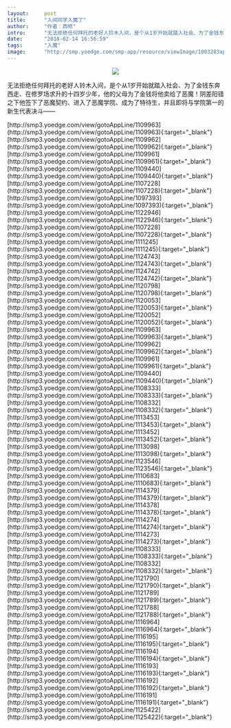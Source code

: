 ```yaml
---
layout:     post
title:      "入间同学入魔了"
author:     "作者：西修"
intro:      "无法拒绝任何拜托的老好人铃木入间，是个从1岁开始就踏入社会、为了金钱东奔西走、在修罗场求升的十四岁少年，他的父母为了金钱将他卖给了恶魔！阴差阳错之下他签下了恶魔契约、进入了恶魔学院、成为了特待生，并且即将与学院第一的新生代表决斗——"
date:       "2018-02-14 16:56:59"
tags:       "入魔"
image:      "http://smp.yoedge.com/smp-app/resource/viewImage/1003283appline.png"
---
```

<div style="text-align: center">
<p><img src="http://smp.yoedge.com/smp-app/resource/viewImage/1003283appline.png"/></p>
</div>
<p class="post-meta">
<span>无法拒绝任何拜托的老好人铃木入间，是个从1岁开始就踏入社会、为了金钱东奔西走、在修罗场求升的十四岁少年，他的父母为了金钱将他卖给了恶魔！阴差阳错之下他签下了恶魔契约、进入了恶魔学院、成为了特待生，并且即将与学院第一的新生代表决斗——</span>
</p>
[http://smp3.yoedge.com/view/gotoAppLine/1109963](http://smp3.yoedge.com/view/gotoAppLine/1109963){:target="_blank"}
[http://smp3.yoedge.com/view/gotoAppLine/1109962](http://smp3.yoedge.com/view/gotoAppLine/1109962){:target="_blank"}
[http://smp3.yoedge.com/view/gotoAppLine/1109961](http://smp3.yoedge.com/view/gotoAppLine/1109961){:target="_blank"}
[http://smp3.yoedge.com/view/gotoAppLine/1109440](http://smp3.yoedge.com/view/gotoAppLine/1109440){:target="_blank"}
[http://smp3.yoedge.com/view/gotoAppLine/1107228](http://smp3.yoedge.com/view/gotoAppLine/1107228){:target="_blank"}
[http://smp3.yoedge.com/view/gotoAppLine/1097393](http://smp3.yoedge.com/view/gotoAppLine/1097393){:target="_blank"}
[http://smp3.yoedge.com/view/gotoAppLine/1122946](http://smp3.yoedge.com/view/gotoAppLine/1122946){:target="_blank"}
[http://smp3.yoedge.com/view/gotoAppLine/1107228](http://smp3.yoedge.com/view/gotoAppLine/1107228){:target="_blank"}
[http://smp3.yoedge.com/view/gotoAppLine/1111245](http://smp3.yoedge.com/view/gotoAppLine/1111245){:target="_blank"}
[http://smp3.yoedge.com/view/gotoAppLine/1124743](http://smp3.yoedge.com/view/gotoAppLine/1124743){:target="_blank"}
[http://smp3.yoedge.com/view/gotoAppLine/1124742](http://smp3.yoedge.com/view/gotoAppLine/1124742){:target="_blank"}
[http://smp3.yoedge.com/view/gotoAppLine/1120798](http://smp3.yoedge.com/view/gotoAppLine/1120798){:target="_blank"}
[http://smp3.yoedge.com/view/gotoAppLine/1120053](http://smp3.yoedge.com/view/gotoAppLine/1120053){:target="_blank"}
[http://smp3.yoedge.com/view/gotoAppLine/1120052](http://smp3.yoedge.com/view/gotoAppLine/1120052){:target="_blank"}
[http://smp3.yoedge.com/view/gotoAppLine/1109963](http://smp3.yoedge.com/view/gotoAppLine/1109963){:target="_blank"}
[http://smp3.yoedge.com/view/gotoAppLine/1109962](http://smp3.yoedge.com/view/gotoAppLine/1109962){:target="_blank"}
[http://smp3.yoedge.com/view/gotoAppLine/1109961](http://smp3.yoedge.com/view/gotoAppLine/1109961){:target="_blank"}
[http://smp3.yoedge.com/view/gotoAppLine/1109440](http://smp3.yoedge.com/view/gotoAppLine/1109440){:target="_blank"}
[http://smp3.yoedge.com/view/gotoAppLine/1108333](http://smp3.yoedge.com/view/gotoAppLine/1108333){:target="_blank"}
[http://smp3.yoedge.com/view/gotoAppLine/1108332](http://smp3.yoedge.com/view/gotoAppLine/1108332){:target="_blank"}
[http://smp3.yoedge.com/view/gotoAppLine/1113453](http://smp3.yoedge.com/view/gotoAppLine/1113453){:target="_blank"}
[http://smp3.yoedge.com/view/gotoAppLine/1113452](http://smp3.yoedge.com/view/gotoAppLine/1113452){:target="_blank"}
[http://smp3.yoedge.com/view/gotoAppLine/1113098](http://smp3.yoedge.com/view/gotoAppLine/1113098){:target="_blank"}
[http://smp3.yoedge.com/view/gotoAppLine/1123546](http://smp3.yoedge.com/view/gotoAppLine/1123546){:target="_blank"}
[http://smp3.yoedge.com/view/gotoAppLine/1110683](http://smp3.yoedge.com/view/gotoAppLine/1110683){:target="_blank"}
[http://smp3.yoedge.com/view/gotoAppLine/1114379](http://smp3.yoedge.com/view/gotoAppLine/1114379){:target="_blank"}
[http://smp3.yoedge.com/view/gotoAppLine/1114378](http://smp3.yoedge.com/view/gotoAppLine/1114378){:target="_blank"}
[http://smp3.yoedge.com/view/gotoAppLine/1114274](http://smp3.yoedge.com/view/gotoAppLine/1114274){:target="_blank"}
[http://smp3.yoedge.com/view/gotoAppLine/1114273](http://smp3.yoedge.com/view/gotoAppLine/1114273){:target="_blank"}
[http://smp3.yoedge.com/view/gotoAppLine/1108333](http://smp3.yoedge.com/view/gotoAppLine/1108333){:target="_blank"}
[http://smp3.yoedge.com/view/gotoAppLine/1108332](http://smp3.yoedge.com/view/gotoAppLine/1108332){:target="_blank"}
[http://smp3.yoedge.com/view/gotoAppLine/1121790](http://smp3.yoedge.com/view/gotoAppLine/1121790){:target="_blank"}
[http://smp3.yoedge.com/view/gotoAppLine/1121789](http://smp3.yoedge.com/view/gotoAppLine/1121789){:target="_blank"}
[http://smp3.yoedge.com/view/gotoAppLine/1121788](http://smp3.yoedge.com/view/gotoAppLine/1121788){:target="_blank"}
[http://smp3.yoedge.com/view/gotoAppLine/1116964](http://smp3.yoedge.com/view/gotoAppLine/1116964){:target="_blank"}
[http://smp3.yoedge.com/view/gotoAppLine/1116195](http://smp3.yoedge.com/view/gotoAppLine/1116195){:target="_blank"}
[http://smp3.yoedge.com/view/gotoAppLine/1116194](http://smp3.yoedge.com/view/gotoAppLine/1116194){:target="_blank"}
[http://smp3.yoedge.com/view/gotoAppLine/1116193](http://smp3.yoedge.com/view/gotoAppLine/1116193){:target="_blank"}
[http://smp3.yoedge.com/view/gotoAppLine/1116192](http://smp3.yoedge.com/view/gotoAppLine/1116192){:target="_blank"}
[http://smp3.yoedge.com/view/gotoAppLine/1116191](http://smp3.yoedge.com/view/gotoAppLine/1116191){:target="_blank"}
[http://smp3.yoedge.com/view/gotoAppLine/1125422](http://smp3.yoedge.com/view/gotoAppLine/1125422){:target="_blank"}


